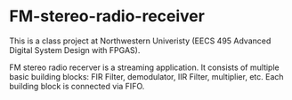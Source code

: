 # FM-stereo-radio-receiver
This is a class project at Northwestern Univeristy (EECS 495 Advanced Digital System Design with FPGAS).

FM stereo radio recerver is a streaming application. It consists of multiple basic building blocks: FIR Filter, demodulator, IIR Filter, multiplier, etc. Each building block is connected via FIFO. 
